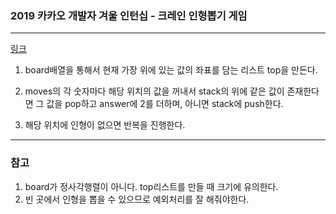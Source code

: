 ### 2019 카카오 개발자 겨울 인턴십 - 크레인 인형뽑기 게임
___

[링크](https://programmers.co.kr/learn/courses/30/lessons/64061)

1. board배열을 통해서 현재 가장 위에 있는 값의 좌표를 담는 리스트 top을 만든다.

2. moves의 각 숫자마다 해당 위치의 값을 꺼내서 stack의 위에 같은 값이 존재한다면 그 값을 pop하고 answer에 2를 더하며, 아니면 stack에 push한다.

3. 해당 위치에 인형이 없으면 반복을 진행한다.

___
### 참고

1. board가 정사각행렬이 아니다. top리스트를 만들 때 크기에 유의한다.
2. 빈 곳에서 인형을 뽑을 수 있으므로 예외처리를 잘 해줘야한다. 